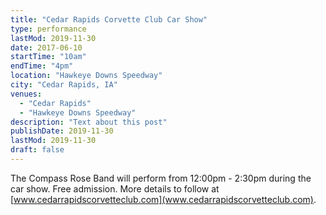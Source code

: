 ```yaml
---
title: "Cedar Rapids Corvette Club Car Show"
type: performance
lastMod: 2019-11-30
date: 2017-06-10
startTime: "10am"
endTime: "4pm"
location: "Hawkeye Downs Speedway"
city: "Cedar Rapids, IA"
venues:
  - "Cedar Rapids"
  - "Hawkeye Downs Speedway"
description: "Text about this post"
publishDate: 2019-11-30
lastMod: 2019-11-30
draft: false
---
```


The Compass Rose Band will perform from 12:00pm - 2:30pm during the car show. Free admission. More details to follow at [www.cedarrapidscorvetteclub.com](www.cedarrapidscorvetteclub.com).
